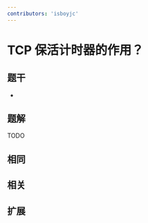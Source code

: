 ```yaml
---
contributors: 'isboyjc'
---
```


# TCP 保活计时器的作用？


## 题干

- 



## 题解

<!-- ::: details 点我查看题解 -->

  TODO

<!-- ::: -->



## 相同


## 相关


## 扩展

